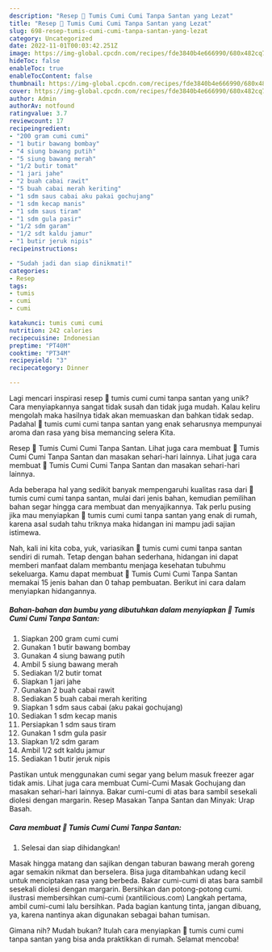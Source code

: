 ```yaml
---
description: "Resep 🐙 Tumis Cumi Cumi Tanpa Santan yang Lezat"
title: "Resep 🐙 Tumis Cumi Cumi Tanpa Santan yang Lezat"
slug: 698-resep-tumis-cumi-cumi-tanpa-santan-yang-lezat
category: Uncategorized
date: 2022-11-01T00:03:42.251Z
image: https://img-global.cpcdn.com/recipes/fde3840b4e666990/680x482cq70/tumis-cumi-cumi-tanpa-santan-foto-resep-utama.jpg
hideToc: false
enableToc: true
enableTocContent: false
thumbnail: https://img-global.cpcdn.com/recipes/fde3840b4e666990/680x482cq70/tumis-cumi-cumi-tanpa-santan-foto-resep-utama.jpg
cover: https://img-global.cpcdn.com/recipes/fde3840b4e666990/680x482cq70/tumis-cumi-cumi-tanpa-santan-foto-resep-utama.jpg
author: Admin
authorAv: notfound
ratingvalue: 3.7
reviewcount: 17
recipeingredient:
- "200 gram cumi cumi"
- "1 butir bawang bombay"
- "4 siung bawang putih"
- "5 siung bawang merah"
- "1/2 butir tomat"
- "1 jari jahe"
- "2 buah cabai rawit"
- "5 buah cabai merah keriting"
- "1 sdm saus cabai aku pakai gochujang"
- "1 sdm kecap manis"
- "1 sdm saus tiram"
- "1 sdm gula pasir"
- "1/2 sdm garam"
- "1/2 sdt kaldu jamur"
- "1 butir jeruk nipis"
recipeinstructions:

- "Sudah jadi dan siap dinikmati!"
categories:
- Resep
tags:
- tumis
- cumi
- cumi

katakunci: tumis cumi cumi 
nutrition: 242 calories
recipecuisine: Indonesian
preptime: "PT40M"
cooktime: "PT34M"
recipeyield: "3"
recipecategory: Dinner

---
```





Lagi mencari inspirasi resep 🐙 tumis cumi cumi tanpa santan yang unik? Cara menyiapkannya sangat tidak susah dan tidak juga mudah. Kalau keliru mengolah maka hasilnya tidak akan memuaskan dan bahkan tidak sedap. Padahal 🐙 tumis cumi cumi tanpa santan yang enak seharusnya mempunyai aroma dan rasa yang bisa memancing selera Kita.





Resep 🐙 Tumis Cumi Cumi Tanpa Santan. Lihat juga cara membuat 🐙 Tumis Cumi Cumi Tanpa Santan dan masakan sehari-hari lainnya. Lihat juga cara membuat 🐙 Tumis Cumi Cumi Tanpa Santan dan masakan sehari-hari lainnya.

Ada beberapa hal yang sedikit banyak mempengaruhi kualitas rasa dari 🐙 tumis cumi cumi tanpa santan, mulai dari jenis bahan, kemudian pemilihan bahan segar hingga cara membuat dan menyajikannya. Tak perlu pusing jika mau menyiapkan 🐙 tumis cumi cumi tanpa santan yang enak di rumah, karena asal sudah tahu triknya maka hidangan ini mampu jadi sajian istimewa.






Nah, kali ini kita coba, yuk, variasikan 🐙 tumis cumi cumi tanpa santan sendiri di rumah. Tetap dengan bahan sederhana, hidangan ini dapat memberi manfaat dalam membantu menjaga kesehatan tubuhmu sekeluarga. Kamu dapat membuat 🐙 Tumis Cumi Cumi Tanpa Santan memakai 15 jenis bahan dan 0 tahap pembuatan. Berikut ini cara dalam menyiapkan hidangannya.

<!--inarticleads1-->

##### Bahan-bahan dan bumbu yang dibutuhkan dalam menyiapkan 🐙 Tumis Cumi Cumi Tanpa Santan:

1. Siapkan 200 gram cumi cumi
1. Gunakan 1 butir bawang bombay
1. Gunakan 4 siung bawang putih
1. Ambil 5 siung bawang merah
1. Sediakan 1/2 butir tomat
1. Siapkan 1 jari jahe
1. Gunakan 2 buah cabai rawit
1. Sediakan 5 buah cabai merah keriting
1. Siapkan 1 sdm saus cabai (aku pakai gochujang)
1. Sediakan 1 sdm kecap manis
1. Persiapkan 1 sdm saus tiram
1. Gunakan 1 sdm gula pasir
1. Siapkan 1/2 sdm garam
1. Ambil 1/2 sdt kaldu jamur
1. Sediakan 1 butir jeruk nipis


Pastikan untuk menggunakan cumi segar yang belum masuk freezer agar tidak amis. Lihat juga cara membuat Cumi-Cumi Masak Gochujang dan masakan sehari-hari lainnya. Bakar cumi-cumi di atas bara sambil sesekali diolesi dengan margarin. Resep Masakan Tanpa Santan dan Minyak: Urap Basah. 

<!--inarticleads2-->

##### Cara membuat 🐙 Tumis Cumi Cumi Tanpa Santan:


1. Selesai dan siap dihidangkan!

Masak hingga matang dan sajikan dengan taburan bawang merah goreng agar semakin nikmat dan berselera. Bisa juga ditambahkan udang kecil untuk menciptakan rasa yang berbeda. Bakar cumi-cumi di atas bara sambil sesekali diolesi dengan margarin. Bersihkan dan potong-potong cumi. ilustrasi membersihkan cumi-cumi (xantilicious.com) Langkah pertama, ambil cumi-cumi lalu bersihkan. Pada bagian kantung tinta, jangan dibuang, ya, karena nantinya akan digunakan sebagai bahan tumisan. 

Gimana nih? Mudah bukan? Itulah cara menyiapkan 🐙 tumis cumi cumi tanpa santan yang bisa anda praktikkan di rumah. Selamat mencoba!
